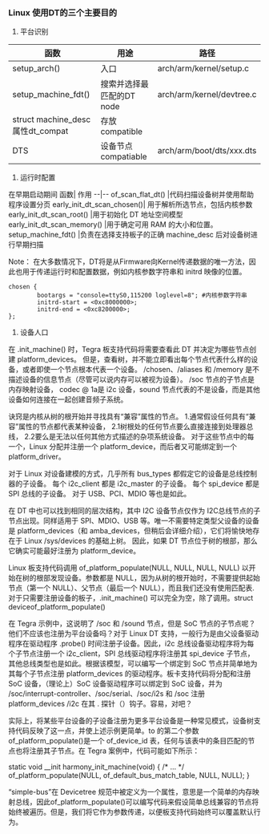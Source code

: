 
### Linux 使用DT的三个主要目的
1. 平台识别  

函数|用途 |路径
--|--|--
setup_arch()|入口| arch/arm/kernel/setup.c
setup_machine_fdt()|搜索并选择最匹配的DT node| arch/arm/kernel/devtree.c
struct machine_desc属性dt_compat|存放compatible|
DTS|设备节点compatiable| arch/arm/boot/dts/xxx.dts

1. 运行时配置

在早期启动期间
函数| 作用
--|--
of_scan_flat_dt() |代码扫描设备树并使用帮助程序设置分页 
early_init_dt_scan_chosen()| 用于解析所选节点，包括内核参数
early_init_dt_scan_root() |用于初始化 DT 地址空间模型 early_init_dt_scan_memory() |用于确定可用 RAM 的大小和位置。
setup_machine_fdt() |负责在选择支持板子的正确 machine_desc 后对设备树进行早期扫描

Note： 在大多数情况下，DT将是从Firmware向Kernel传递数据的唯一方法，因此也用于传递运行时和配置数据，例如内核参数字符串和 initrd 映像的位置。
```
chosen {
        bootargs = "console=ttyS0,115200 loglevel=8"; #内核参数字符串
        initrd-start = <0xc8000000>;
        initrd-end = <0xc8200000>;
};
```
1. 设备人口

在 .init_machine() 时，Tegra 板支持代码将需要查看此 DT 并决定为哪些节点创建 platform_devices。
但是，查看树，并不能立即看出每个节点代表什么样的设备，或者即使一个节点根本代表一个设备。
/chosen、/aliases 和 /memory 是不描述设备的信息节点（尽管可以说内存可以被视为设备）。
/soc 节点的子节点是内存映射设备，
codec @ 1a是 i2c 设备，sound 节点代表的不是设备，而是其他设备如何连接在一起创建音频子系统。

诀窍是内核从树的根开始并寻找具有“兼容”属性的节点。
1.通常假设任何具有“兼容”属性的节点都代表某种设备，
2.1树根处的任何节点要么直接连接到处理器总线，
2.2要么是无法以任何其他方式描述的杂项系统设备。
对于这些节点中的每一个，Linux 分配并注册一个 platform_device，而后者又可能绑定到一个 platform_driver。

对于 Linux 对设备建模的方式，几乎所有 bus_types 都假定它的设备是总线控制器的子设备。
每个 i2c_client 都是 i2c_master 的子设备。
每个 spi_device 都是 SPI 总线的子设备。
对于 USB、PCI、MDIO 等也是如此。

在 DT 中也可以找到相同的层次结构，其中 I2C 设备节点仅作为 I2C总线节点的子节点出现。同样适用于 SPI、MDIO、USB 等。唯一不需要特定类型父设备的设备是 platform_devices（和 amba_devices，但稍后会详细介绍），它们将愉快地存在于 Linux /sys/devices 的基础上树。
因此，如果 DT 节点位于树的根部，那么它确实可能最好注册为 platform_device。

Linux 板支持代码调用 of_platform_populate(NULL, NULL, NULL, NULL) 以开始在树的根部发现设备。参数都是 NULL，因为从树的根开始时，不需要提供起始节点（第一个 NULL）、父节点（最后一个 NULL），而且我们还没有使用匹配表. 对于只需要注册设备的板子，.init_machine() 可以完全为空，除了调用。struct deviceof_platform_populate()

在 Tegra 示例中，这说明了 /soc 和 /sound 节点，但是 SoC 节点的子节点呢？他们不应该也注册为平台设备吗？对于 Linux DT 支持，一般行为是由父设备驱动程序在驱动程序 .probe() 时间注册子设备。因此，i2c 总线设备驱动程序将为每个子节点注册一个 i2c_client，SPI 总线驱动程序将注册其 spi_device 子节点，其他总线类型也是如此。根据该模型，可以编写一个绑定到 SoC 节点并简单地为其每个子节点注册 platform_devices 的驱动程序。板卡支持代码将分配和注册 SoC 设备，（理论上）SoC 设备驱动程序可以绑定到 SoC 设备，并为 /soc/interrupt-controller、/soc/serial、/soc/i2s 和 /soc 注册 platform_devices /i2c 在其 . 探针（）钩子。容易，对吧？

实际上，将某些平台设备的子设备注册为更多平台设备是一种常见模式，设备树支持代码反映了这一点，并使上述示例更简单。to 的第二个参数of_platform_populate()是一个 of_device_id 表，任何与该表中的条目匹配的节点也将注册其子节点。在 Tegra 案例中，代码可能如下所示：

static void __init harmony_init_machine(void)
{
      /* ... */
      of_platform_populate(NULL, of_default_bus_match_table, NULL, NULL);
}

“simple-bus”在 Devicetree 规范中被定义为一个属性，意思是一个简单的内存映射总线，因此of_platform_populate()可以编写代码来假设简单总线兼容的节点将始终被遍历。但是，我们将它作为参数传递，以便板支持代码始终可以覆盖默认行为。
